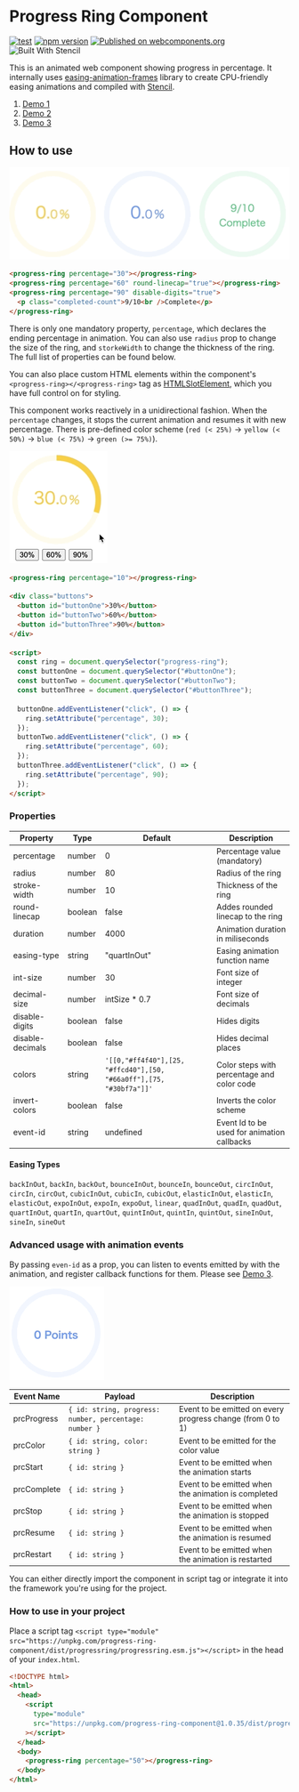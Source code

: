# Progress Ring Component

[![test](https://github.com/taisuke-j/progress-ring-component/actions/workflows/test.yaml/badge.svg?branch=master&event=push)](https://github.com/taisuke-j/progress-ring-component/actions/workflows/test.yaml)
[![npm version](https://badge.fury.io/js/progress-ring-component.svg)](https://badge.fury.io/js/progress-ring-component)
[![Published on webcomponents.org](https://img.shields.io/badge/webcomponents.org-published-blue.svg)](https://www.webcomponents.org/element/progress-ring-component)
![Built With Stencil](https://img.shields.io/badge/-Built%20With%20Stencil-16161d.svg?logo=data%3Aimage%2Fsvg%2Bxml%3Bbase64%2CPD94bWwgdmVyc2lvbj0iMS4wIiBlbmNvZGluZz0idXRmLTgiPz4KPCEtLSBHZW5lcmF0b3I6IEFkb2JlIElsbHVzdHJhdG9yIDE5LjIuMSwgU1ZHIEV4cG9ydCBQbHVnLUluIC4gU1ZHIFZlcnNpb246IDYuMDAgQnVpbGQgMCkgIC0tPgo8c3ZnIHZlcnNpb249IjEuMSIgaWQ9IkxheWVyXzEiIHhtbG5zPSJodHRwOi8vd3d3LnczLm9yZy8yMDAwL3N2ZyIgeG1sbnM6eGxpbms9Imh0dHA6Ly93d3cudzMub3JnLzE5OTkveGxpbmsiIHg9IjBweCIgeT0iMHB4IgoJIHZpZXdCb3g9IjAgMCA1MTIgNTEyIiBzdHlsZT0iZW5hYmxlLWJhY2tncm91bmQ6bmV3IDAgMCA1MTIgNTEyOyIgeG1sOnNwYWNlPSJwcmVzZXJ2ZSI%2BCjxzdHlsZSB0eXBlPSJ0ZXh0L2NzcyI%2BCgkuc3Qwe2ZpbGw6I0ZGRkZGRjt9Cjwvc3R5bGU%2BCjxwYXRoIGNsYXNzPSJzdDAiIGQ9Ik00MjQuNywzNzMuOWMwLDM3LjYtNTUuMSw2OC42LTkyLjcsNjguNkgxODAuNGMtMzcuOSwwLTkyLjctMzAuNy05Mi43LTY4LjZ2LTMuNmgzMzYuOVYzNzMuOXoiLz4KPHBhdGggY2xhc3M9InN0MCIgZD0iTTQyNC43LDI5Mi4xSDE4MC40Yy0zNy42LDAtOTIuNy0zMS05Mi43LTY4LjZ2LTMuNkgzMzJjMzcuNiwwLDkyLjcsMzEsOTIuNyw2OC42VjI5Mi4xeiIvPgo8cGF0aCBjbGFzcz0ic3QwIiBkPSJNNDI0LjcsMTQxLjdIODcuN3YtMy42YzAtMzcuNiw1NC44LTY4LjYsOTIuNy02OC42SDMzMmMzNy45LDAsOTIuNywzMC43LDkyLjcsNjguNlYxNDEuN3oiLz4KPC9zdmc%2BCg%3D%3D&colorA=16161d&style=flat-square)

This is an animated web component showing progress in percentage. It internally uses [easing-animation-frames](https://github.com/taisuke-j/easing-animation-frames) library to create CPU-friendly easing animations and compiled with [Stencil](https://stenciljs.com/).

1. [Demo 1](https://unpkg.com/progress-ring-component@1.0.35/demo/demo-01.html)
1. [Demo 2](https://unpkg.com/progress-ring-component@1.0.35/demo/demo-02.html)
1. [Demo 3](https://unpkg.com/progress-ring-component@1.0.35/demo/demo-03.html)

## How to use

![Demo 1](docs/images/demo-1.gif)

<!--
```
<custom-element-demo>
  <template>
    <script type="module" src="https://unpkg.com/progress-ring-component@1.0.35/dist/progressring/progressring.esm.js"></script>
    <script nomodule src="https://unpkg.com/progress-ring-component@1.0.35/dist/progressring/progressring.js"></script>
    <style>
      progress-ring { margin-right: 10px; font-family: sans-serif; }
      .completed-count { color: #30bf7a; font-size: 18px; }
    </style>
    <next-code-block></next-code-block>
  </template>
</custom-element-demo>
```
-->

```html
<progress-ring percentage="30"></progress-ring>
<progress-ring percentage="60" round-linecap="true"></progress-ring>
<progress-ring percentage="90" disable-digits="true">
  <p class="completed-count">9/10<br />Complete</p>
</progress-ring>
```

There is only one mandatory property, `percentage`, which declares the ending percentage in animation. You can also use `radius` prop to change the size of the ring, and `storkeWidth` to change the thickness of the ring. The full list of properties can be found below.

You can also place custom HTML elements within the component's `<progress-ring></<progress-ring>` tag as [HTMLSlotElement](https://developer.mozilla.org/en-US/docs/Web/API/HTMLSlotElement), which you have full control on for styling.

This component works reactively in a unidirectional fashion. When the `percentage` changes, it stops the current animation and resumes it with new percentage. There is pre-defined color scheme (`red (< 25%)` -> `yellow (< 50%)` -> `blue (< 75%)` -> `green (>= 75%)`).

![Demo 2](docs/images/demo-2.gif)

<!--
```
<custom-element-demo>
  <template>
    <script type="module" src="https://unpkg.com/progress-ring-component@1.0.35/dist/progressring/progressring.esm.js"></script>
    <script nomodule src="https://unpkg.com/progress-ring-component@1.0.35/dist/progressring/progressring.js"></script>
    <style>
      progress-ring { margin-right: 10px; font-family: sans-serif; }
      .buttons { width: 170px; margin-top: 20px; text-align: center; }
      button { margin-right: 10px; }
    </style>
    <next-code-block></next-code-block>
  </template>
</custom-element-demo>
```
-->

```html
<progress-ring percentage="10"></progress-ring>

<div class="buttons">
  <button id="buttonOne">30%</button>
  <button id="buttonTwo">60%</button>
  <button id="buttonThree">90%</button>
</div>

<script>
  const ring = document.querySelector("progress-ring");
  const buttonOne = document.querySelector("#buttonOne");
  const buttonTwo = document.querySelector("#buttonTwo");
  const buttonThree = document.querySelector("#buttonThree");

  buttonOne.addEventListener("click", () => {
    ring.setAttribute("percentage", 30);
  });
  buttonTwo.addEventListener("click", () => {
    ring.setAttribute("percentage", 60);
  });
  buttonThree.addEventListener("click", () => {
    ring.setAttribute("percentage", 90);
  });
</script>
```

### Properties

| Property         | Type    | Default                                                             | Description                                 |
| ---------------- | ------- | ------------------------------------------------------------------- | ------------------------------------------- |
| percentage       | number  | 0                                                                   | Percentage value (mandatory)                |
| radius           | number  | 80                                                                  | Radius of the ring                          |
| stroke-width     | number  | 10                                                                  | Thickness of the ring                       |
| round-linecap    | boolean | false                                                               | Addes rounded linecap to the ring           |
| duration         | number  | 4000                                                                | Animation duration in miliseconds           |
| easing-type      | string  | "quartInOut"                                                        | Easing animation function name              |
| int-size         | number  | 30                                                                  | Font size of integer                        |
| decimal-size     | number  | intSize \* 0.7                                                      | Font size of decimals                       |
| disable-digits   | boolean | false                                                               | Hides digits                                |
| disable-decimals | boolean | false                                                               | Hides decimal places                        |
| colors           | string  | `'[[0,"#ff4f40"],[25, "#ffcd40"],[50, "#66a0ff"],[75, "#30bf7a"]]'` | Color steps with percentage and color code  |
| invert-colors    | boolean | false                                                               | Inverts the color scheme                    |
| event-id         | string  | undefined                                                           | Event Id to be used for animation callbacks |

#### Easing Types

`backInOut`, `backIn`, `backOut`, `bounceInOut`, `bounceIn`, `bounceOut`, `circInOut`, `circIn`, `circOut`, `cubicInOut`, `cubicIn`, `cubicOut`, `elasticInOut`, `elasticIn`, `elasticOut`, `expoInOut`, `expoIn`, `expoOut`, `linear`, `quadInOut`, `quadIn`, `quadOut`, `quartInOut`, `quartIn`, `quartOut`, `quintInOut`, `quintIn`, `quintOut`, `sineInOut`, `sineIn`, `sineOut`

### Advanced usage with animation events

By passing `even-id` as a prop, you can listen to events emitted by with the animation, and register callback functions for them. Please see [Demo 3](https://unpkg.com/progress-ring-component@1.0.35/demo/demo-03.html).

![Demo 3](docs/images/demo-3.gif)

| Event Name  | Payload                                                | Description                                                |
| ----------- | ------------------------------------------------------ | ---------------------------------------------------------- |
| prcProgress | `{ id: string, progress: number, percentage: number }` | Event to be emitted on every progress change (from 0 to 1) |
| prcColor    | `{ id: string, color: string }`                        | Event to be emitted for the color value                    |
| prcStart    | `{ id: string }`                                       | Event to be emitted when the animation starts              |
| prcComplete | `{ id: string }`                                       | Event to be emitted when the animation is completed        |
| prcStop     | `{ id: string }`                                       | Event to be emitted when the animation is stopped          |
| prcResume   | `{ id: string }`                                       | Event to be emitted when the animation is resumed          |
| prcRestart  | `{ id: string }`                                       | Event to be emitted when the animation is restarted        |

You can either directly import the component in script tag or integrate it into the framework you're using for the project.

### How to use in your project

Place a script tag `<script type="module" src="https://unpkg.com/progress-ring-component/dist/progressring/progressring.esm.js"></script>` in the head of your `index.html`.

```html
<!DOCTYPE html>
<html>
  <head>
    <script
      type="module"
      src="https://unpkg.com/progress-ring-component@1.0.35/dist/progressring/progressring.esm.js"
    ></script>
  </head>
  <body>
    <progress-ring percentage="50"></progress-ring>
  </body>
</html>
```
